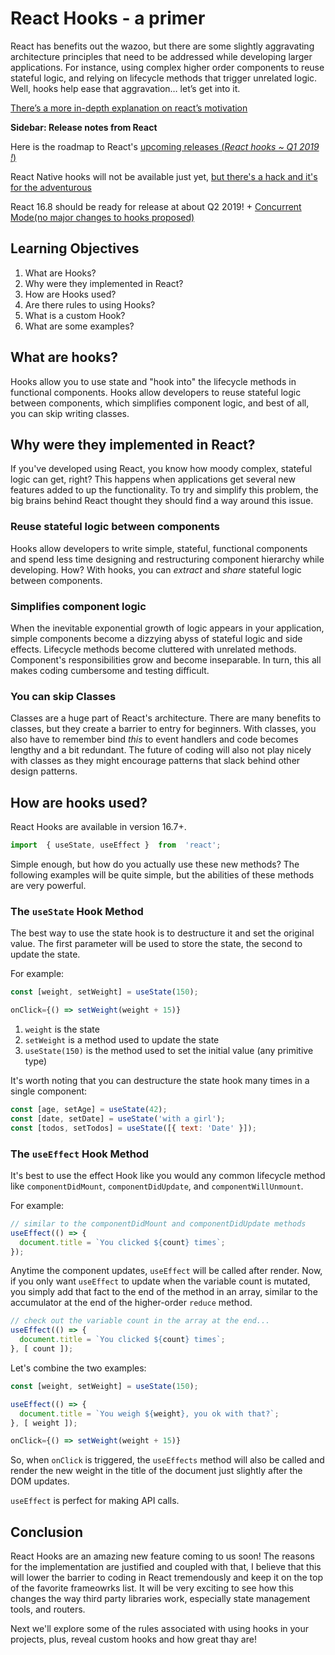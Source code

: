 # React Hooks - a primer
 
React has benefits out the wazoo, but there are some slightly aggravating architecture principles that need to be addressed while developing larger applications. For instance, using complex higher order components to reuse stateful logic, and relying on lifecycle methods that trigger unrelated logic. Well, hooks help ease that aggravation… let’s get into it.

[There’s a more in-depth explanation on react’s motivation](https://reactjs.org/docs/hooks-intro.html#motivation)

**Sidebar: Release notes from React**

Here is the roadmap to React's [upcoming releases (*React hooks ~ Q1 2019 !*)](https://reactjs.org/blog/2018/11/27/react-16-roadmap.html#tldr)

React Native hooks will not be available just yet, [but there's a hack and it's for the adventurous](https://github.com/facebook/react-native/issues/21967#issuecomment-434425169)

React 16.8 should be ready for release at about Q2 2019! + [Concurrent Mode(no major changes to hooks proposed)](https://reactjs.org/blog/2018/11/27/react-16-roadmap.html#react-16x-q2-2019-the-one-with-concurrent-mode)
## Learning Objectives

1. What are Hooks?
1. Why were they implemented in React?
1. How are Hooks used?
1. Are there rules to using Hooks?
1. What is a custom Hook?
1. What are some examples?

## What are hooks?

Hooks allow you to use state and "hook into" the lifecycle methods in functional components. Hooks allow developers to reuse stateful logic between components, which simplifies component logic, and best of all, you can skip writing classes.

## Why were they implemented in React?

If you've developed using React, you know how moody complex, stateful logic can get, right? This happens when applications get several new features added to up the functionality. To try and simplify this problem, the big brains behind React thought they should find a way around this issue.

### Reuse stateful logic between components

Hooks allow developers to write simple, stateful, functional components and spend less time designing and restructuring component hierarchy while developing. How? With hooks, you can *extract* and *share* stateful logic between components.

### Simplifies component logic

When the inevitable exponential growth of logic appears in your application, simple components become a dizzying abyss of stateful logic and side effects. Lifecycle methods become cluttered with unrelated methods. Component's responsibilities grow and become inseparable. In turn, this all makes coding cumbersome and testing difficult.

### You can skip Classes

Classes are a huge part of React's architecture. There are many benefits to classes, but they create a barrier to entry for beginners. With classes, you also have to remember bind *this* to event handlers and code becomes lengthy and a bit redundant. The future of coding will also not play nicely with classes as they might encourage patterns that slack behind other design patterns.

## How are hooks used?

React Hooks are available in version 16.7+.

```javascript
import  { useState, useEffect }  from  'react';
```

Simple enough, but how do you actually use these new methods? The following examples will be quite simple, but the abilities of these methods are very powerful.

### The `useState` Hook Method

The best way to use the state hook is to destructure it and set the original value. The first parameter will be used to store the state, the second to update the state.

For example:

```javascript
const [weight, setWeight] = useState(150);

onClick={() => setWeight(weight + 15)}
```

1. `weight` is the state
1. `setWeight` is a method used to update the state
1. `useState(150)` is the method used to set the initial value (any primitive type)

It's worth noting that you can destructure the state hook many times in a single component:

```javascript
const [age, setAge] = useState(42);
const [date, setDate] = useState('with a girl');
const [todos, setTodos] = useState([{ text: 'Date' }]);
```

### The `useEffect` Hook Method

It's best to use the effect Hook like you would any common lifecycle method like `componentDidMount`, `componentDidUpdate`, and `componentWillUnmount`.

For example:

```javascript
// similar to the componentDidMount and componentDidUpdate methods
useEffect(() => {
  document.title = `You clicked ${count} times`;
});
```

Anytime the component updates, `useEffect` will be called after render. Now, if you only want `useEffect` to update when the variable count is mutated, you simply add that fact to the end of the method in an array, similar to the accumulator at the end of the higher-order `reduce` method.

```javascript
// check out the variable count in the array at the end...
useEffect(() => {
  document.title = `You clicked ${count} times`;
}, [ count ]);
```

Let's combine the two examples:

```javascript
const [weight, setWeight] = useState(150);

useEffect(() => {
  document.title = `You weigh ${weight}, you ok with that?`;
}, [ weight ]);

onClick={() => setWeight(weight + 15)}
```

So, when `onClick` is triggered, the `useEffects` method will also be called and render the new weight in the title of the document just slightly after the DOM updates.

`useEffect` is perfect for making API calls. 

## Conclusion

React Hooks are an amazing new feature coming to us soon! The reasons for the implementation are justified and coupled with that, I believe that this will lower the barrier to coding in React tremendously and keep it on the top of the favorite frameowrks list. It will be very exciting to see how this changes the way third party libraries work, especially state management tools, and routers.

Next we'll explore some of the rules associated with using hooks in your projects, plus, reveal custom hooks and how great thay are!
